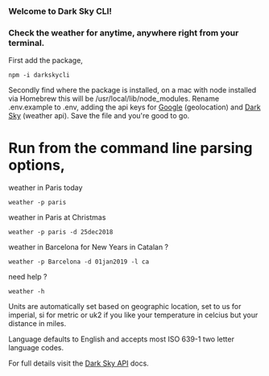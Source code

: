 ### Welcome to Dark Sky CLI!

### Check the weather for anytime, anywhere right from your terminal.

First add the package,

`npm -i darkskycli`


Secondly find where the package is installed, on a mac with node installed via Homebrew this will be /usr/local/lib/node_modules. Rename .env.example to .env, adding the api keys for [Google](https://developers.google.com/maps/documentation/geocoding/get-api-key) (geolocation) and [Dark Sky](https://darksky.net/dev/register) (weather api). Save the file and you're good to go.

# Run from the command line parsing options, 

weather in Paris today

`weather -p paris`

weather in Paris at Christmas

`weather -p paris -d 25dec2018`

weather in Barcelona for New Years in Catalan ? 

`weather -p Barcelona -d 01jan2019 -l ca`

need help ?

`weather -h`

Units are automatically set based on geographic location, set to us for imperial, si for metric or uk2 if you like your temperature in celcius but your distance in miles.

Language defaults to English and accepts most ISO 639-1 two letter language codes.

For full details visit the [Dark Sky API](https://darksky.net/dev/docs) docs.

